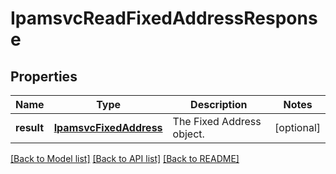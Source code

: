 # IpamsvcReadFixedAddressResponse

## Properties
Name | Type | Description | Notes
------------ | ------------- | ------------- | -------------
**result** | [**IpamsvcFixedAddress**](IpamsvcFixedAddress.md) | The Fixed Address object. | [optional] 

[[Back to Model list]](../README.md#documentation-for-models) [[Back to API list]](../README.md#documentation-for-api-endpoints) [[Back to README]](../README.md)


